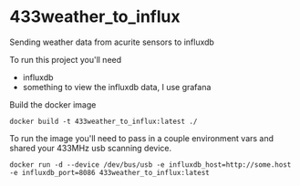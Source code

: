 # 433weather_to_influx
Sending weather data from acurite sensors to influxdb 

To run this project you'll need
* influxdb
* something to view the influxdb data, I use grafana

Build the docker image

`docker build -t 433weather_to_influx:latest ./`

To run the image you'll need to pass in a couple environment vars and shared your 433MHz usb scanning device.

`docker run -d --device /dev/bus/usb -e influxdb_host=http://some.host -e influxdb_port=8086 433weather_to_influx:latest `
